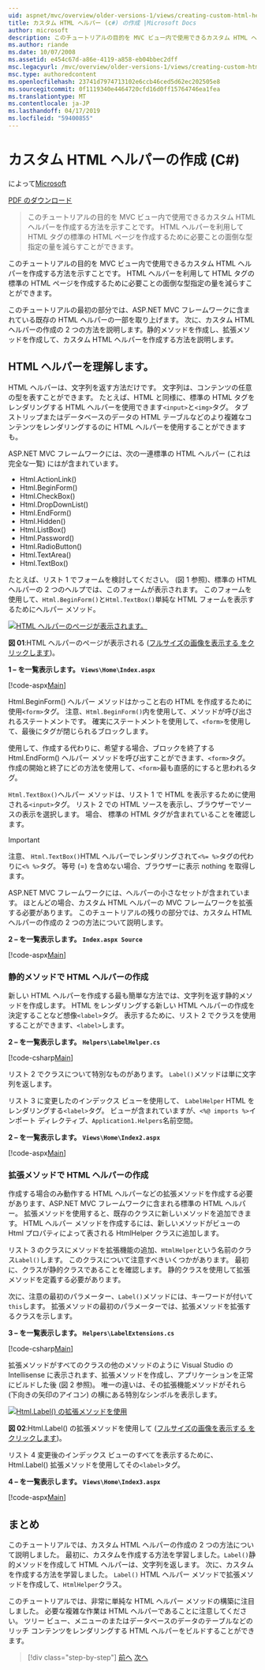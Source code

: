 ```yaml
---
uid: aspnet/mvc/overview/older-versions-1/views/creating-custom-html-helpers-cs
title: カスタム HTML ヘルパー (c#) の作成 |Microsoft Docs
author: microsoft
description: このチュートリアルの目的を MVC ビュー内で使用できるカスタム HTML ヘルパーを作成する方法を示すことです。 HTML ヘルパーを活用しています.
ms.author: riande
ms.date: 10/07/2008
ms.assetid: e454c67d-a86e-4119-a858-eb04bbec2dff
msc.legacyurl: /mvc/overview/older-versions-1/views/creating-custom-html-helpers-cs
msc.type: authoredcontent
ms.openlocfilehash: 23741d7974713102e6ccb46ced5d62ec202505e8
ms.sourcegitcommit: 0f1119340e4464720cfd16d0ff15764746ea1fea
ms.translationtype: MT
ms.contentlocale: ja-JP
ms.lasthandoff: 04/17/2019
ms.locfileid: "59400855"
---
```

# <a name="creating-custom-html-helpers-c"></a>カスタム HTML ヘルパーの作成 (C#)

によって[Microsoft](https://github.com/microsoft)

[PDF のダウンロード](http://download.microsoft.com/download/1/1/f/11f721aa-d749-4ed7-bb89-a681b68894e6/ASPNET_MVC_Tutorial_9_CS.pdf)

> このチュートリアルの目的を MVC ビュー内で使用できるカスタム HTML ヘルパーを作成する方法を示すことです。 HTML ヘルパーを利用して HTML タグの標準の HTML ページを作成するために必要ことの面倒な型指定の量を減らすことができます。


このチュートリアルの目的を MVC ビュー内で使用できるカスタム HTML ヘルパーを作成する方法を示すことです。 HTML ヘルパーを利用して HTML タグの標準の HTML ページを作成するために必要ことの面倒な型指定の量を減らすことができます。

このチュートリアルの最初の部分では、ASP.NET MVC フレームワークに含まれている既存の HTML ヘルパーの一部を取り上げます。 次に、カスタム HTML ヘルパーの作成の 2 つの方法を説明します。静的メソッドを作成し、拡張メソッドを作成して、カスタム HTML ヘルパーを作成する方法を説明します。

## <a name="understanding-html-helpers"></a>HTML ヘルパーを理解します。

HTML ヘルパーは、文字列を返す方法だけです。 文字列は、コンテンツの任意の型を表すことができます。 たとえば、HTML と同様に、標準の HTML タグをレンダリングする HTML ヘルパーを使用できます`<input>`と`<img>`タグ。 タブ ストリップまたはデータベースのデータの HTML テーブルなどのより複雑なコンテンツをレンダリングするのに HTML ヘルパーを使用することができますも。

ASP.NET MVC フレームワークには、次の一連標準の HTML ヘルパー (これは完全な一覧) にはが含まれています。

- Html.ActionLink()
- Html.BeginForm()
- Html.CheckBox()
- Html.DropDownList()
- Html.EndForm()
- Html.Hidden()
- Html.ListBox()
- Html.Password()
- Html.RadioButton()
- Html.TextArea()
- Html.TextBox()

たとえば、リスト 1 でフォームを検討してください。 (図 1 参照)、標準の HTML ヘルパーの 2 つのヘルプでは、このフォームが表示されます。 このフォームを使用して、`Html.BeginForm()`と`Html.TextBox()`単純な HTML フォームを表示するためにヘルパー メソッド。


[![HTML ヘルパーのページが表示されます。](creating-custom-html-helpers-cs/_static/image2.png)](creating-custom-html-helpers-cs/_static/image1.png)

**図 01**:HTML ヘルパーのページが表示される ([フルサイズの画像を表示する をクリックします](creating-custom-html-helpers-cs/_static/image3.png))。


**1 – を一覧表示します。 `Views\Home\Index.aspx`**

[!code-aspx[Main](creating-custom-html-helpers-cs/samples/sample1.aspx)]

Html.BeginForm() ヘルパー メソッドはかっこと右の HTML を作成するために使用`<form>`タグ。 注意、`Html.BeginForm()`内を使用して、メソッドが呼び出されるステートメントです。 確実にステートメントを使用して、`<form>`を使用して、最後にタグが閉じられるブロックします。

使用して、作成する代わりに、希望する場合、ブロックを終了する Html.EndForm() ヘルパー メソッドを呼び出すことができます、`<form>`タグ。 作成の開始と終了にどの方法を使用して、`<form>`最も直感的にすると思われるタグ。

`Html.TextBox()`ヘルパー メソッドは、リスト 1 で HTML を表示するために使用される`<input>`タグ。 リスト 2 での HTML ソースを表示し、ブラウザーでソースの表示を選択します。 場合、 標準の HTML タグが含まれていることを確認します。

> [!IMPORTANT]
> 注意、 `Html.TextBox()`HTML ヘルパーでレンダリングされて`<%= %>`タグの代わりに`<% %>`タグ。 等号 (=) を含めない場合、ブラウザーに表示 nothing を取得します。

ASP.NET MVC フレームワークには、ヘルパーの小さなセットが含まれています。 ほとんどの場合、カスタム HTML ヘルパーの MVC フレームワークを拡張する必要があります。 このチュートリアルの残りの部分では、カスタム HTML ヘルパーの作成の 2 つの方法について説明します。

**2 – を一覧表示します。 `Index.aspx Source`**

[!code-aspx[Main](creating-custom-html-helpers-cs/samples/sample2.aspx)]

### <a name="creating-html-helpers-with-static-methods"></a>静的メソッドで HTML ヘルパーの作成

新しい HTML ヘルパーを作成する最も簡単な方法では、文字列を返す静的メソッドを作成します。 HTML をレンダリングする新しい HTML ヘルパーの作成を決定することなど想像`<label>`タグ。 表示するために、リスト 2 でクラスを使用することができます、`<label>`します。

**2 – を一覧表示します。 `Helpers\LabelHelper.cs`**

[!code-csharp[Main](creating-custom-html-helpers-cs/samples/sample3.cs)]

リスト 2 でクラスについて特別なものがあります。 `Label()`メソッドは単に文字列を返します。

リスト 3 に変更したのインデックス ビューを使用して、 `LabelHelper` HTML をレンダリングする`<label>`タグ。 ビューが含まれていますが、`<%@ imports %>`インポート ディレクティブ、`Application1.Helpers`名前空間。

**2 – を一覧表示します。 `Views\Home\Index2.aspx`**

[!code-aspx[Main](creating-custom-html-helpers-cs/samples/sample4.aspx)]

### <a name="creating-html-helpers-with-extension-methods"></a>拡張メソッドで HTML ヘルパーの作成

作成する場合のみ動作する HTML ヘルパーなどの拡張メソッドを作成する必要があります、ASP.NET MVC フレームワークに含まれる標準の HTML ヘルパー。 拡張メソッドを使用すると、既存のクラスに新しいメソッドを追加できます。 HTML ヘルパー メソッドを作成するには、新しいメソッドがビューの Html プロパティによって表される HtmlHelper クラスに追加します。

リスト 3 のクラスにメソッドを拡張機能の追加、`HtmlHelper`という名前のクラス`Label()`します。 このクラスについて注意すべきいくつかがあります。 最初に、クラスが静的クラスであることを確認します。 静的クラスを使用して拡張メソッドを定義する必要があります。

次に、注意の最初のパラメーター、`Label()`メソッドには、キーワードが付いて`this`します。 拡張メソッドの最初のパラメーターでは、拡張メソッドを拡張するクラスを示します。

**3 – を一覧表示します。 `Helpers\LabelExtensions.cs`**

[!code-csharp[Main](creating-custom-html-helpers-cs/samples/sample5.cs)]

拡張メソッドがすべてのクラスの他のメソッドのように Visual Studio の Intellisense に表示されます、拡張メソッドを作成し、アプリケーションを正常にビルドした後 (図 2 参照)。 唯一の違いは、その拡張機能メソッドがそれら (下向きの矢印のアイコン) の横にある特別なシンボルを表示します。


[![Html.Label() の拡張メソッドを使用](creating-custom-html-helpers-cs/_static/image5.png)](creating-custom-html-helpers-cs/_static/image4.png)

**図 02**:Html.Label() の拡張メソッドを使用して ([フルサイズの画像を表示する をクリックします](creating-custom-html-helpers-cs/_static/image6.png))。


リスト 4 変更後のインデックス ビューのすべてを表示するために、Html.Label() 拡張メソッドを使用してその`<label>`タグ。

**4 – を一覧表示します。 `Views\Home\Index3.aspx`**

[!code-aspx[Main](creating-custom-html-helpers-cs/samples/sample6.aspx)]

## <a name="summary"></a>まとめ

このチュートリアルでは、カスタム HTML ヘルパーの作成の 2 つの方法について説明しました。 最初に、カスタムを作成する方法を学習しました。`Label()`静的メソッドを作成して HTML ヘルパーは、文字列を返します。 次に、カスタムを作成する方法を学習しました。 `Label()` HTML ヘルパー メソッドで拡張メソッドを作成して、`HtmlHelper`クラス。

このチュートリアルでは、非常に単純な HTML ヘルパー メソッドの構築に注目しました。 必要な複雑な作業は HTML ヘルパーであることに注意してください。 ツリー ビュー、メニューのまたはデータベースのデータのテーブルなどのリッチ コンテンツをレンダリングする HTML ヘルパーをビルドすることができます。

> [!div class="step-by-step"]
> [前へ](asp-net-mvc-views-overview-cs.md)
> [次へ](using-the-tagbuilder-class-to-build-html-helpers-cs.md)
